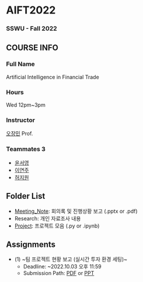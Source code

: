 # AIFT2022
### SSWU - Fall 2022

## COURSE INFO
### Full Name
  Artificial Intelligence in Financial Trade
### Hours
  Wed 12pm~3pm
### Instructor
  [오장민](https://github.com/jangmino/AIFT2022.git) Prof.
### Teammates 3
  - [윤서영](https://github.com/YoonSeoyeong)
  - [이연주](https://github.com/yeonju52)
  - [허지원](https://github.com/JiwonHeo01)

## Folder List
- [Meeting_Note](https://github.com/yeonju52/AIFT2022/tree/main/MeetingNote): 회의록 및 진행상황 보고 (.pptx or .pdf)
- Research: 개인 자료조사 내용
- [Project](https://github.com/yeonju52/AIFT2022/tree/main/Project): 프로젝트 모음 (.py or .ipynb)


## Assignments
- (1) ~팀 프로젝트 현황 보고 (실시간 투자 환경 세팅)~
  - Deadline: ~2022.10.03 오후 11:59
  - Submission Path: [PDF](https://github.com/yeonju52/AIFT2022/blob/main/MeetingNote/%5BAIFT%5D%20221003_BranchFlow.pdf) or [PPT](https://github.com/yeonju52/AIFT2022/blob/main/MeetingNote/%5BAIFT%5D%20221003_BranchFlow.pptx)
